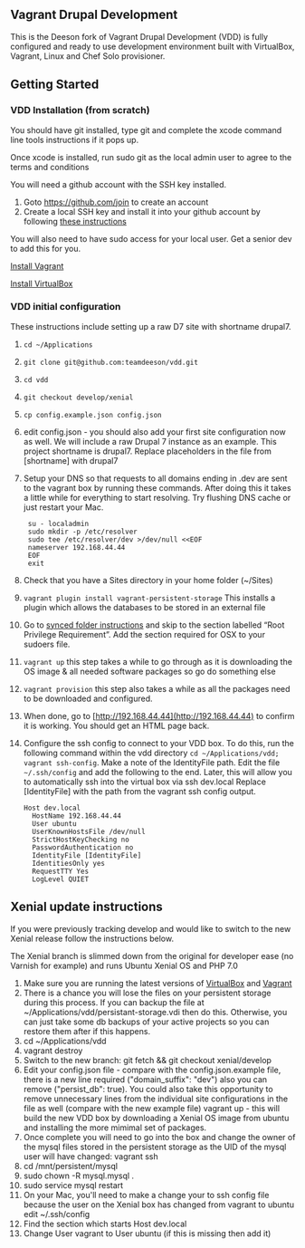 Vagrant Drupal Development
--------------------------

This is the Deeson fork of Vagrant Drupal Development (VDD) is fully configured and ready to use
development environment built with VirtualBox, Vagrant, Linux and Chef Solo
provisioner.

Getting Started
---------------

### VDD Installation (from scratch)

You should have git installed, type git and complete the xcode command line tools instructions if it pops up.

Once xcode is installed, run sudo git as the local admin user to agree to the terms and conditions

You will need a github account with the SSH key installed.

1. Goto https://github.com/join to create an account
2. Create a local SSH key and install it into your github account by following
   [these instructions](https://help.github.com/articles/generating-ssh-keys/)

You will also need to have sudo access for your local user. Get a senior dev to add this for you.

[Install Vagrant](http://www.vagrantup.com/downloads.html)

[Install VirtualBox](https://www.virtualbox.org/wiki/Downloads)

### VDD initial configuration

These instructions include setting up a raw D7 site with shortname drupal7.

1. `cd ~/Applications`
2. `git clone git@github.com:teamdeeson/vdd.git`
3. `cd vdd`
4. `git checkout develop/xenial`
5. `cp config.example.json config.json`
6. edit config.json - you should also add your first site configuration now as well. We will include a raw Drupal 7 instance as an example. This project shortname is drupal7. Replace placeholders in the file from [shortname] with drupal7
7. Setup your DNS so that requests to all domains ending in .dev are sent to the vagrant box by running these commands. After doing this it takes a little while for everything to start resolving. Try flushing DNS cache or just restart your Mac.


        su - localadmin
        sudo mkdir -p /etc/resolver
        sudo tee /etc/resolver/dev >/dev/null <<EOF
        nameserver 192.168.44.44
        EOF
        exit


8. Check that you have a Sites directory in your home folder (~/Sites)
9. `vagrant plugin install vagrant-persistent-storage` This installs a plugin which allows the databases to be stored in an external file
10. Go to [synced folder instructions](https://docs.vagrantup.com/v2/synced-folders/nfs.html) and skip to the section labelled “Root Privilege Requirement”. Add the section required for OSX to your sudoers file.
11. `vagrant up` this step takes a while to go through as it is downloading the OS image & all needed software packages so go do something else
12. `vagrant provision` this step also takes a while as all the packages need to be downloaded and configured.
13. When done, go to [http://192.168.44.44](http://192.168.44.44) to confirm it is working. You should get an HTML page back.
14. Configure the ssh config to connect to your VDD box. To do this, run the following command within the vdd directory `cd ~/Applications/vdd; vagrant ssh-config`. Make a note of the IdentityFile path.
    Edit the file `~/.ssh/config` and add the following to the end. Later, this will allow you to automatically ssh into the virtual box via ssh dev.local
    Replace [IdentityFile] with the path from the vagrant ssh config output.


        Host dev.local
          HostName 192.168.44.44
          User ubuntu
          UserKnownHostsFile /dev/null
          StrictHostKeyChecking no
          PasswordAuthentication no
          IdentityFile [IdentityFile]
          IdentitiesOnly yes
          RequestTTY Yes
          LogLevel QUIET


## Xenial update instructions

If you were previously tracking develop and would like to switch to the new Xenial release follow the instructions below.

The Xenial branch is slimmed down from the original for developer ease (no Varnish for example) and runs Ubuntu Xenial OS and PHP 7.0

1. Make sure you are running the latest versions of [VirtualBox](https://www.virtualbox.org/wiki/Downloads) and [Vagrant](https://www.virtualbox.org/wiki/Downloads)
2. There is a chance you will lose the files on your persistent storage during this process. If you can backup the file at ~/Applications/vdd/persistant-storage.vdi then do this. Otherwise, you can just take some db backups of your active projects so you can restore them after if this happens.
3. cd ~/Applications/vdd
4. vagrant destroy
5. Switch to the new branch:  git fetch && git checkout xenial/develop
6. Edit your config.json file - compare with the config.json.example file, there is a new line required ("domain\_suffix": "dev") also you can remove ("persist\_db": true). You could also take this opportunity to remove unnecessary lines from the individual site configurations in the file as well (compare with the new example file)
vagrant up - this will build the new VDD box by downloading a Xenial OS image from ubuntu and installing the more mimimal set of packages.
7. Once complete you will need to go into the box and change the owner of the mysql files stored in the persistent storage as the UID of the mysql user will have changed:
vagrant ssh
8. cd /mnt/persistent/mysql
9. sudo chown -R mysql.mysql .
10. sudo service mysql restart
11. On your Mac, you'll need to make a change your to ssh config file because the user on the Xenial box has changed from vagrant to ubuntu
    edit ~/.ssh/config
12. Find the section which starts Host dev.local
13. Change User vagrant to User ubuntu  (if this is missing then add it)


